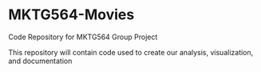 # MKTG564-Movies
Code Repository for MKTG564 Group Project

This repository will contain code used to create our analysis, visualization, and documentation
